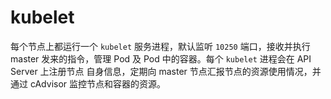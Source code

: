 # kubelet
每个节点上都运行一个 `kubelet` 服务进程，默认监听 `10250` 端口，接收并执行 master 发来的指令，管理 Pod 及 Pod 中的容器。每个 `kubelet` 进程会在 API Server 上注册节点
自身信息，定期向 master 节点汇报节点的资源使用情况，并通过 cAdvisor 监控节点和容器的资源。
